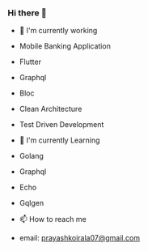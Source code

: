 ### Hi there 👋

- 🔭 I'm currently working
- Mobile Banking Application
- Flutter
- Graphql
- Bloc
- Clean Architecture
- Test Driven Development

- 🌱 I'm currently Learning
- Golang
- Graphql
- Echo
- Gqlgen

- 📫 How to reach me 
- email: prayashkoirala07@gmail.com

<!--
**Prayash07/Prayash07** is a ✨ _special_ ✨ repository because its `README.md` (this file) appears on your GitHub profile.

Here are some ideas to get you started:

- 🔭 I’m currently working on ...
- 🌱 I’m currently learning ...
- 👯 I’m looking to collaborate on ...
- 🤔 I’m looking for help with ...
- 💬 Ask me about ...
- 📫 How to reach me: ...
- 😄 Pronouns: ...
- ⚡ Fun fact: ...
-->
